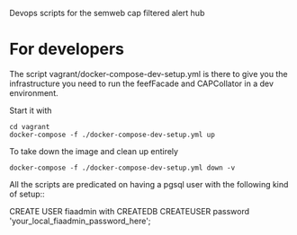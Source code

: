 
Devops scripts for the semweb cap filtered alert hub

# For developers

The script vagrant/docker-compose-dev-setup.yml is there to give you the infrastructure you need to run
the feefFacade and CAPCollator in a dev environment.

Start it with 

    cd vagrant
    docker-compose -f ./docker-compose-dev-setup.yml up


To take down the image and clean up entirely

    docker-compose -f ./docker-compose-dev-setup.yml down -v

All the scripts are predicated on having a pgsql user with the following kind of setup::

CREATE USER fiaadmin with CREATEDB CREATEUSER password 'your_local_fiaadmin_password_here';

